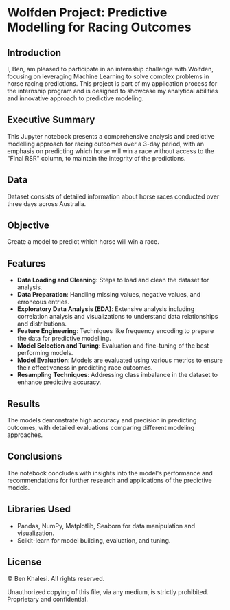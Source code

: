 # Wolfden Project: Predictive Modelling for Racing Outcomes

## Introduction

I, Ben, am pleased to participate in an internship challenge with Wolfden, focusing on leveraging Machine Learning to solve complex problems in horse racing predictions. This project is part of my application process for the internship program and is designed to showcase my analytical abilities and innovative approach to predictive modeling.

## Executive Summary

This Jupyter notebook presents a comprehensive analysis and predictive modelling approach for racing outcomes over a 3-day period, with an emphasis on predicting which horse will win a race without access to the "Final RSR" column, to maintain the integrity of the predictions.

## Data

Dataset consists of detailed information about horse races conducted over three days across Australia.


## Objective 
Create a model to predict which horse will win a race.


## Features

- **Data Loading and Cleaning**: Steps to load and clean the dataset for analysis.
- **Data Preparation**: Handling missing values, negative values, and erroneous entries.
- **Exploratory Data Analysis (EDA)**: Extensive analysis including correlation analysis and visualizations to understand data relationships and distributions.
- **Feature Engineering**: Techniques like frequency encoding to prepare the data for predictive modelling.
- **Model Selection and Tuning**: Evaluation and fine-tuning of the best performing models.
- **Model Evaluation**: Models are evaluated using various metrics to ensure their effectiveness in predicting race outcomes.
- **Resampling Techniques**: Addressing class imbalance in the dataset to enhance predictive accuracy.

## Results

The models demonstrate high accuracy and precision in predicting outcomes, with detailed evaluations comparing different modeling approaches.

## Conclusions

The notebook concludes with insights into the model's performance and recommendations for further research and applications of the predictive models.

## Libraries Used

- Pandas, NumPy, Matplotlib, Seaborn for data manipulation and visualization.
- Scikit-learn for model building, evaluation, and tuning.

## License

© Ben Khalesi. All rights reserved.

Unauthorized copying of this file, via any medium, is strictly prohibited. Proprietary and confidential.
